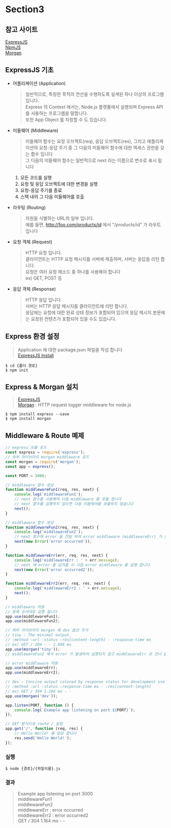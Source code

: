 Section3
==

[Morgan]: https://www.npmjs.com/package/morgan

[ExpressJS]: https://expressjs.com/ko/

참고 사이트
--

[ExpressJS][ExpressJS] \
[NpmJS](https://www.npmjs.com/) \
[Morgan][Morgan]

ExpressJS 기초
--

- 어플리케이션 (Application)
  > 일반적으로, 특정한 목적의 연산을 수행하도록 설계된 하나 이상의 프로그램 입니다.\
  > Express 의 Context 에서는, Node.js 플랫폼에서 실행되며 Express API 를 사용하는 프로그램을 말합니다.\
  > 또한 App Object 를 지칭할 수 도 있습니다.

- 미들웨어 (Middleware)
  > 미들웨어 함수는 요청 오브젝트(req), 응답 오브젝트(res), 그리고 애플리케이션의 요청-응답 주기 중 그 다음의 미들웨어 함수에 대한 엑세스 권한을 갖는 함수 입니다\
  > 그 다음의 미들웨어 함수는 일반적으로 next 라는 이름으로 변수로 표시 됩니다

    1. 모든 코드를 실행
    2. 요청 및 응답 오브젝트에 대한 변경을 실행
    3. 요청-응답 주기를 종료
    4. 스택 내의 그 다음 미들웨어를 호출


- 라우팅 (Routing)
  > 자원을 식별하는 URL의 일부 입니다.\
  > 예를 들면, http://foo.com/products/id 에서 "/products/id" 가 라우트 입니다

- 요청 객체 (Request)
  > HTTP 요청 입니다.\
  > 클라이언트는 HTTP 요청 메시지를 서버에 제출하며, 서버는 응답을 리턴 합니다.\
  > 요청은 여러 요청 메소드 중 하나를 사용해야 합니다\
  > ex) GET, POST 등

- 응답 객체 (Response)
  > HTTP 응답 입니다.\
  > 서버는 HTTP 응답 메시지를 클라이언트에 리턴 합니다.\
  > 응답에는 요청에 대한 완료 상태 정보가 포함되어 있으며 응답 메시지 본문에는 요청된 컨텐츠가 포함되어 있을 수도 있습니다.

Express 환경 설정
--

> Application 에 대한 package.json 파일을 작성 합니다\
> [ExpressJS Install](https://expressjs.com/ko/starter/installing.html)

```shell
$ cd {폴더 경로} 
$ npm init
```

Express & Morgan 설치
--

> [ExpressJS][ExpressJS] \
> [Morgan][Morgan] : HTTP request logger middleware for node.js

```shell
$ npm install express --save
$ npm install morgan
```

Middleware & Route 몌제
--

```javascript
// express 모듈 로드
const express = require('express');
// 외부 라이브러리 morgan middleware 로드
const morgan = require('morgan');
const app = express();

const PORT = 3000;

// middleware 함수 생성
function middlewareFun1(req, res, next) {
    console.log('middlewareFun1');
    // next 함수를 사용해야 다음 middleware 를 호출 합니다
    // next 함수를 실행하지 않으면 다음 미들웨어를 호출하지 않습니다
    next();
}

// middleware 함수 생성
function middlewareFun2(req, res, next) {
    console.log('middlewareFun2');
    // next 함수에 error 을 전달 하여 error middleware (middlewareErr) 가 호출되도록 합니다
    next(new Error('error occurred'));
}

function middlewareErr(err, req, res, next) {
    console.log('middlewareErr : ' + err.message);
    // next 에 error 를 넘겨줄 시 다음 error middleware 를 실행 합니다
    next(new Error('error occurred2'));
}

function middlewareErr2(err, req, res, next) {
    console.log('middlewareErr2 : ' + err.message);
    next();
}

// middleware 적용
// 등록 순서대로 실행 됩니다
app.use(middlewareFun1);
app.use(middlewareFun2);

// 외부 라이브러리 morgan 에 dev 옵션 추가
// tiny : The minimal output.
// :method :url :status :res[content-length] - :response-time ms
// ex) GET / 304 - - 2.698 ms
app.use(morgan('tiny'));
// middlewareFun2 에서 error 가 발생하여 실행되지 않고 middlewareErr 로 건너 뜁니다

// error middleware 적용
app.use(middlewareErr);
app.use(middlewareErr2);

// dev : Concise output colored by response status for development use
// :method :url :status :response-time ms - :res[content-length]
// ex) GET / 304 1.164 ms - -
app.use(morgan('dev'));

app.listen(PORT, function () {
    console.log(`Example app listening on port ${PORT}`);
});

// GET 방식으로 route / 설정
app.get('/', function (req, res) {
    // Hello World! 를 응답 합니다
    res.send('Hello World!');
});
```

### 실행

```shell
$ node {경로}/{파일이름}.js
```

### 결과

> Example app listening on port 3000\
> middlewareFun1\
> middlewareFun2\
> middlewareErr : error occurred\
> middlewareErr2 : error occurred2\
> GET / 304 1.164 ms - -